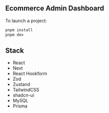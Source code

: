 ## Ecommerce Admin Dashboard

To launch a project:

```bash
pnpm install
pnpm dev
```

## Stack

- React
- Next
- React Hookform
- Zod
- Zustand
- TailwindCSS
- shadcn-ui
- MySQL
- Prisma
